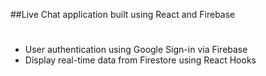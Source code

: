 ##Live Chat application built using React and Firebase
# 
- User authentication using Google Sign-in via Firebase
- Display real-time data from Firestore using React Hooks
